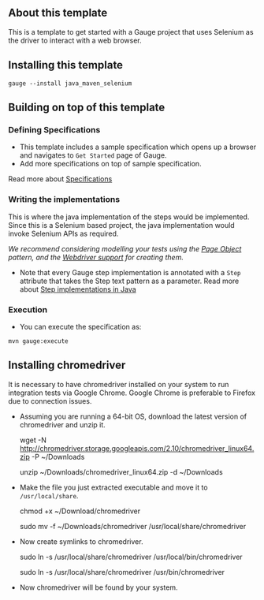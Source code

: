 ## About this template

This is a template to get started with a Gauge project that uses Selenium as the driver to interact with a web browser.

## Installing this template

    gauge --install java_maven_selenium

## Building on top of this template

### Defining Specifications

* This template includes a sample specification which opens up a browser and navigates to `Get Started` page of Gauge.
* Add more specifications on top of sample specification.

Read more about [Specifications](http://getgauge.io/documentation/user/current/specifications/README.html)

### Writing the implementations

This is where the java implementation of the steps would be implemented. Since this is a Selenium based project, the java implementation would invoke Selenium APIs as required.

_We recommend considering modelling your tests using the [Page Object](https://github.com/SeleniumHQ/selenium/wiki/PageObjects) pattern, and the [Webdriver support](https://github.com/SeleniumHQ/selenium/wiki/PageFactory) for creating them._

- Note that every Gauge step implementation is annotated with a `Step` attribute that takes the Step text pattern as a parameter.
Read more about [Step implementations in Java](http://getgauge.io/documentation/user/current/test_code/java/java.html)

### Execution

* You can execute the specification as:

```
mvn gauge:execute
```

## Installing chromedriver

It is necessary to have chromedriver installed on your system to run integration tests via Google Chrome. Google Chrome is preferable to Firefox due to connection issues.

- Assuming you are running a 64-bit OS, download the latest version of chromedriver and unzip it.

    wget -N http://chromedriver.storage.googleapis.com/2.10/chromedriver_linux64.zip -P ~/Downloads

    unzip ~/Downloads/chromedriver_linux64.zip -d ~/Downloads

- Make the file you just extracted executable and move it to `/usr/local/share`.

    chmod +x ~/Download/chromedriver

    sudo mv -f ~/Downloads/chromedriver /usr/local/share/chromedriver

- Now create symlinks to chromedriver.

    sudo ln -s /usr/local/share/chromedriver /usr/local/bin/chromedriver

    sudo ln -s /usr/local/share/chromedriver /usr/bin/chromedriver

- Now chromedriver will be found by your system.    
